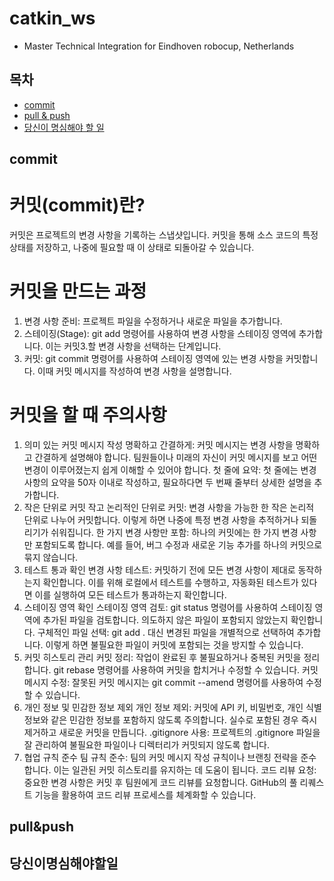 # catkin_ws
- Master Technical Integration for Eindhoven robocup, Netherlands

## 목차
  - [commit](#commit)
  - [pull & push](#pull&push)
  - [당신이 명심해야 할 일](#당신이명심해야할일)

## commit
# 커밋(commit)란?
커밋은 프로젝트의 변경 사항을 기록하는 스냅샷입니다. 커밋을 통해 소스 코드의 특정 상태를 저장하고, 나중에 필요할 때 이 상태로 되돌아갈 수 있습니다. 

# 커밋을 만드는 과정
1. 변경 사항 준비: 프로젝트 파일을 수정하거나 새로운 파일을 추가합니다.
2. 스테이징(Stage): git add 명령어를 사용하여 변경 사항을 스테이징 영역에 추가합니다. 이는 커밋3.할 변경 사항을 선택하는 단계입니다.
3. 커밋: git commit 명령어를 사용하여 스테이징 영역에 있는 변경 사항을 커밋합니다. 이때 커밋 메시지를 작성하여 변경 사항을 설명합니다.

# 커밋을 할 때 주의사항
1. 의미 있는 커밋 메시지 작성
명확하고 간결하게: 커밋 메시지는 변경 사항을 명확하고 간결하게 설명해야 합니다. 팀원들이나 미래의 자신이 커밋 메시지를 보고 어떤 변경이 이루어졌는지 쉽게 이해할 수 있어야 합니다.
첫 줄에 요약: 첫 줄에는 변경 사항의 요약을 50자 이내로 작성하고, 필요하다면 두 번째 줄부터 상세한 설명을 추가합니다.
2. 작은 단위로 커밋
작고 논리적인 단위로 커밋: 변경 사항을 가능한 한 작은 논리적 단위로 나누어 커밋합니다. 이렇게 하면 나중에 특정 변경 사항을 추적하거나 되돌리기가 쉬워집니다.
한 가지 변경 사항만 포함: 하나의 커밋에는 한 가지 변경 사항만 포함되도록 합니다. 예를 들어, 버그 수정과 새로운 기능 추가를 하나의 커밋으로 묶지 않습니다.
3. 테스트 통과 확인
변경 사항 테스트: 커밋하기 전에 모든 변경 사항이 제대로 동작하는지 확인합니다. 이를 위해 로컬에서 테스트를 수행하고, 자동화된 테스트가 있다면 이를 실행하여 모든 테스트가 통과하는지 확인합니다.
4. 스테이징 영역 확인
스테이징 영역 검토: git status 명령어를 사용하여 스테이징 영역에 추가된 파일을 검토합니다. 의도하지 않은 파일이 포함되지 않았는지 확인합니다.
구체적인 파일 선택: git add . 대신 변경된 파일을 개별적으로 선택하여 추가합니다. 이렇게 하면 불필요한 파일이 커밋에 포함되는 것을 방지할 수 있습니다.
5. 커밋 히스토리 관리
커밋 정리: 작업이 완료된 후 불필요하거나 중복된 커밋을 정리합니다. git rebase 명령어를 사용하여 커밋을 합치거나 수정할 수 있습니다.
커밋 메시지 수정: 잘못된 커밋 메시지는 git commit --amend 명령어를 사용하여 수정할 수 있습니다.
6. 개인 정보 및 민감한 정보 제외
개인 정보 제외: 커밋에 API 키, 비밀번호, 개인 식별 정보와 같은 민감한 정보를 포함하지 않도록 주의합니다. 실수로 포함된 경우 즉시 제거하고 새로운 커밋을 만듭니다.
.gitignore 사용: 프로젝트의 .gitignore 파일을 잘 관리하여 불필요한 파일이나 디렉터리가 커밋되지 않도록 합니다.
7. 협업 규칙 준수
팀 규칙 준수: 팀의 커밋 메시지 작성 규칙이나 브랜칭 전략을 준수합니다. 이는 일관된 커밋 히스토리를 유지하는 데 도움이 됩니다.
코드 리뷰 요청: 중요한 변경 사항은 커밋 후 팀원에게 코드 리뷰를 요청합니다. GitHub의 풀 리퀘스트 기능을 활용하여 코드 리뷰 프로세스를 체계화할 수 있습니다.

## pull&push

## 당신이명심해야할일
